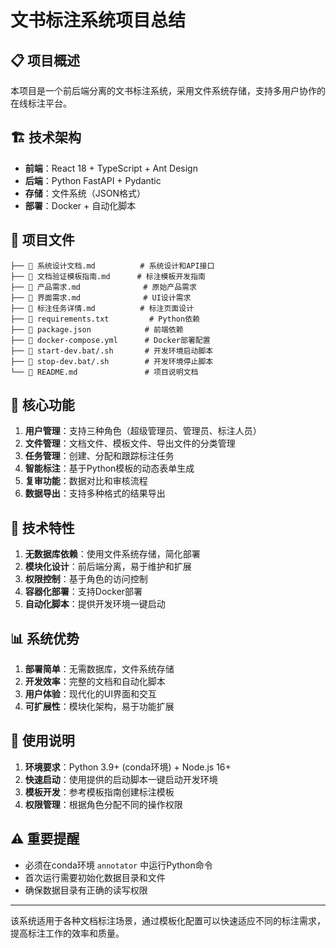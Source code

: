 # 文书标注系统项目总结

## 📋 项目概述

本项目是一个前后端分离的文书标注系统，采用文件系统存储，支持多用户协作的在线标注平台。

## 🏗️ 技术架构

- **前端**：React 18 + TypeScript + Ant Design
- **后端**：Python FastAPI + Pydantic
- **存储**：文件系统（JSON格式）
- **部署**：Docker + 自动化脚本

## 📁 项目文件

```
├── 📄 系统设计文档.md          # 系统设计和API接口
├── 📄 文档验证模板指南.md      # 标注模板开发指南
├── 📄 产品需求.md              # 原始产品需求
├── 📄 界面需求.md              # UI设计需求
├── 📄 标注任务详情.md          # 标注页面设计
├── 📄 requirements.txt         # Python依赖
├── 📄 package.json            # 前端依赖
├── 📄 docker-compose.yml      # Docker部署配置
├── 📄 start-dev.bat/.sh       # 开发环境启动脚本
├── 📄 stop-dev.bat/.sh        # 开发环境停止脚本
└── 📄 README.md               # 项目说明文档
```

## 🚀 核心功能

1. **用户管理**：支持三种角色（超级管理员、管理员、标注人员）
2. **文件管理**：文档文件、模板文件、导出文件的分类管理
3. **任务管理**：创建、分配和跟踪标注任务
4. **智能标注**：基于Python模板的动态表单生成
5. **复审功能**：数据对比和审核流程
6. **数据导出**：支持多种格式的结果导出

## 🔧 技术特性

1. **无数据库依赖**：使用文件系统存储，简化部署
2. **模块化设计**：前后端分离，易于维护和扩展
3. **权限控制**：基于角色的访问控制
4. **容器化部署**：支持Docker部署
5. **自动化脚本**：提供开发环境一键启动

## 📊 系统优势

1. **部署简单**：无需数据库，文件系统存储
2. **开发效率**：完整的文档和自动化脚本
3. **用户体验**：现代化的UI界面和交互
4. **可扩展性**：模块化架构，易于功能扩展

## 📝 使用说明

1. **环境要求**：Python 3.9+ (conda环境) + Node.js 16+
2. **快速启动**：使用提供的启动脚本一键启动开发环境
3. **模板开发**：参考模板指南创建标注模板
4. **权限管理**：根据角色分配不同的操作权限

## ⚠️ 重要提醒

- 必须在conda环境 `annotator` 中运行Python命令
- 首次运行需要初始化数据目录和文件
- 确保数据目录有正确的读写权限

---

该系统适用于各种文档标注场景，通过模板化配置可以快速适应不同的标注需求，提高标注工作的效率和质量。 